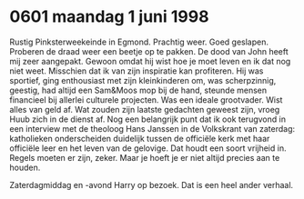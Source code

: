 # 0601 maandag 1 juni 1998
Rustig Pinksterweekeinde in Egmond. Prachtig weer. Goed geslapen. Proberen de draad weer een beetje op te pakken. De dood van John heeft mij zeer aangepakt. Gewoon omdat hij wist hoe je moet leven en ik dat nog niet weet. Misschien dat ik van zijn inspiratie kan profiteren. Hij was sportief, ging enthousiast met zijn kleinkinderen om, was scherpzinnig, geestig, had altijd een Sam&Moos mop bij de hand, steunde mensen financieel bij allerlei culturele projecten. Was een ideale grootvader. Wist alles van geld af. Wat zouden zijn laatste gedachten geweest zijn, vroeg Huub zich in de dienst af. Nog een belangrijk punt dat ik ook terugvond in een interview met de theoloog Hans Janssen in de Volkskrant van zaterdag: katholieken onderscheiden duidelijk tussen de officiële kerk met haar officiële leer en het leven van de gelovige. Dat houdt een soort vrijheid in. Regels moeten er zijn, zeker. Maar je hoeft je er niet altijd precies aan te houden.

Zaterdagmiddag en -avond Harry op bezoek. Dat is een heel ander verhaal.
